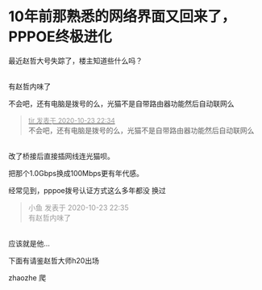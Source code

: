 # 10年前那熟悉的网络界面又回来了，PPPOE终极进化


最近赵哲大号失踪了，楼主知道些什么吗？

<br />
有赵哲内味了<br />


不会吧，还有电脑是拨号的么，光猫不是自带路由器功能然后自动联网么

<div class="quote"><blockquote><font size="2"><a href="https://www.hostloc.com/forum.php?mod=redirect&amp;goto=findpost&amp;pid=9343676&amp;ptid=757798" target="_blank"><font color="#999999">tir 发表于 2020-10-23 22:34</font></a></font><br />
不会吧，还有电脑是拨号的么，光猫不是自带路由器功能然后自动联网么</blockquote></div><br />
改了桥接后直接插网线连光猫呗。

把那个1.0Gbps换成100Mbps更有年代感。<img src="static/image/smiley/yct/005.gif" smilieid="35" border="0" alt="" /><img id="aimg_ke3N8" onclick="zoom(this, this.src, 0, 0, 0)" class="zoom" src="https://cdn.jsdelivr.net/gh/hishis/forum-master/public/images/patch.gif" onmouseover="img_onmouseoverfunc(this)" onload="thumbImg(this)" border="0" alt="" />

经常见到，pppoe拨号认证方式这么多年都没 换过

<div class="quote"><blockquote><font color="#999999">小鱼 发表于 2020-10-23 22:35</font><br />
<font color="#999999">有赵哲内味了</font></blockquote></div><br />
应该就是他…

下面有请鉴赵哲大师h20出场

zhaozhe 爬
